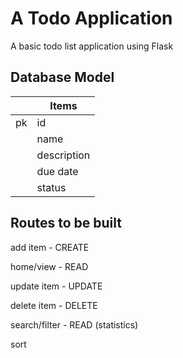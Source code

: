 # A Todo Application

A basic todo list application using Flask

## Database Model

|     | Items       |
| --- | ----------- |
| pk  | id          |
|     | name        |
|     | description |
|     | due date    |
|     | status      |

## Routes to be built

add item - CREATE

home/view - READ

update item - UPDATE

delete item - DELETE

search/filter - READ
(statistics)

sort
